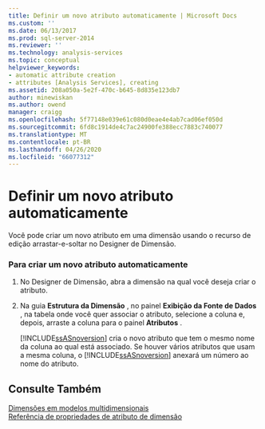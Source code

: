 ```yaml
---
title: Definir um novo atributo automaticamente | Microsoft Docs
ms.custom: ''
ms.date: 06/13/2017
ms.prod: sql-server-2014
ms.reviewer: ''
ms.technology: analysis-services
ms.topic: conceptual
helpviewer_keywords:
- automatic attribute creation
- attributes [Analysis Services], creating
ms.assetid: 208a050a-5e2f-470c-b645-8d835e123db7
author: minewiskan
ms.author: owend
manager: craigg
ms.openlocfilehash: 5f77148e039e61c080d0eae4e4ab7cad06ef050d
ms.sourcegitcommit: 6fd8c1914de4c7ac24900fe388ecc7883c740077
ms.translationtype: MT
ms.contentlocale: pt-BR
ms.lasthandoff: 04/26/2020
ms.locfileid: "66077312"
---
```

# <a name="define-a-new-attribute-automatically"></a>Definir um novo atributo automaticamente
  Você pode criar um novo atributo em uma dimensão usando o recurso de edição arrastar-e-soltar no Designer de Dimensão.  
  
### <a name="to-create-a-new-attribute-automatically"></a>Para criar um novo atributo automaticamente  
  
1.  No Designer de Dimensão, abra a dimensão na qual você deseja criar o atributo.  
  
2.  Na guia **Estrutura da Dimensão** , no painel **Exibição da Fonte de Dados** , na tabela onde você quer associar o atributo, selecione a coluna e, depois, arraste a coluna para o painel **Atributos** .  
  
     [!INCLUDE[ssASnoversion](../../includes/ssasnoversion-md.md)] cria o novo atributo que tem o mesmo nome da coluna ao qual está associado. Se houver vários atributos que usam a mesma coluna, o [!INCLUDE[ssASnoversion](../../includes/ssasnoversion-md.md)] anexará um número ao nome do atributo.  
  
## <a name="see-also"></a>Consulte Também  
 [Dimensões em modelos multidimensionais](dimensions-in-multidimensional-models.md)   
 [Referência de propriedades de atributo de dimensão](dimension-attribute-properties-reference.md)  
  
  
